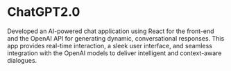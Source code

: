 # ChatGPT2.0
Developed an AI-powered chat application using React for the front-end and the OpenAI API for generating dynamic, conversational responses.
This app provides real-time interaction, a sleek user interface, and seamless integration with the OpenAI models to deliver intelligent and context-aware dialogues.

